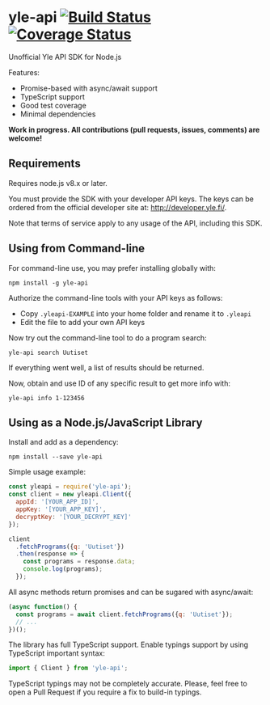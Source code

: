 # yle-api [![Build Status](https://travis-ci.org/jsalonen/yle-api.svg?branch=master&cachebust=1)](https://travis-ci.org/jsalonen/yle-api) [![Coverage Status](https://coveralls.io/repos/github/jsalonen/yle-api/badge.svg?branch=master)](https://coveralls.io/github/jsalonen/yle-api?branch=master)
 
Unofficial Yle API SDK for Node.js

Features:

- Promise-based with async/await support
- TypeScript support
- Good test coverage
- Minimal dependencies

**Work in progress. All contributions (pull requests, issues, comments) are welcome!**

## Requirements

Requires node.js v8.x or later.

You must provide the SDK with your developer API keys. The keys can be ordered from the official developer site at: http://developer.yle.fi/.

Note that terms of service apply to any usage of the API, including this SDK.

## Using from Command-line

For command-line use, you may prefer installing globally with:

    npm install -g yle-api

Authorize the command-line tools with your API keys as follows:

- Copy `.yleapi-EXAMPLE` into your home folder and rename it to `.yleapi`
- Edit the file to add your own API keys

Now try out the command-line tool to do a program search:

	yle-api search Uutiset

If everything went well, a list of results should be returned.

Now, obtain and use ID of any specific result to get more info with:

	yle-api info 1-123456

## Using as a Node.js/JavaScript Library

Install and add as a dependency:

    npm install --save yle-api

Simple usage example:

```js
const yleapi = require('yle-api');
const client = new yleapi.Client({
  appId: '[YOUR_APP_ID]',
  appKey: '[YOUR_APP_KEY]',
  decryptKey: '[YOUR_DECRYPT_KEY]'
});

client
  .fetchPrograms({q: 'Uutiset'})
  .then(response => {
    const programs = response.data;
    console.log(programs);
  });
```

All async methods return promises and can be sugared with async/await:

```js
(async function() {
  const programs = await client.fetchPrograms({q: 'Uutiset'});
  // ...
})();
```

The library has full TypeScript support. Enable typings support by using TypeScript important syntax:

```ts
import { Client } from 'yle-api';
```

TypeScript typings may not be completely accurate. Please, feel free to open a Pull Request if you
require a fix to build-in typings.
